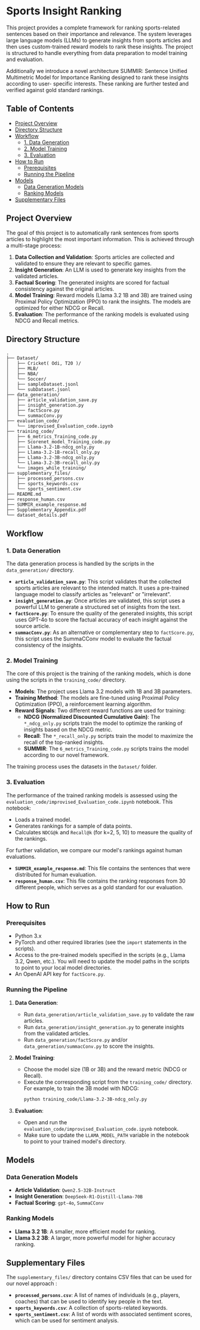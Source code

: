 # Sports Insight Ranking

This project provides a complete framework for ranking sports-related sentences based on their importance and relevance. The system leverages large language models (LLMs) to generate insights from sports articles and then uses custom-trained reward models to rank these insights. The project is structured to handle everything from data preparation to model training and evaluation.

Additionally we introduce
a novel architecture SUMMIR: Sentence Unified Multimetric Model for
Importance Ranking designed to rank these insights according to user-
specific interests. These ranking are further tested and verified against
  gold standard rankings.

## Table of Contents

- [Project Overview](#project-overview)
- [Directory Structure](#directory-structure)
- [Workflow](#workflow)
  - [1. Data Generation](#1-data-generation)
  - [2. Model Training](#2-model-training)
  - [3. Evaluation](#3-evaluation)
- [How to Run](#how-to-run)
  - [Prerequisites](#prerequisites)
  - [Running the Pipeline](#running-the-pipeline)
- [Models](#models)
  - [Data Generation Models](#data-generation-models)
  - [Ranking Models](#ranking-models)
- [Supplementary Files](#supplementary-files)

## Project Overview

The goal of this project is to automatically rank sentences from sports articles to highlight the most important information. This is achieved through a multi-stage process:

1.  **Data Collection and Validation**: Sports articles are collected and validated to ensure they are relevant to specific games.
2.  **Insight Generation**: An LLM is used to generate key insights from the validated articles.
3.  **Factual Scoring**: The generated insights are scored for factual consistency against the original articles.
4.  **Model Training**: Reward models (Llama 3.2 1B and 3B) are trained using Proximal Policy Optimization (PPO) to rank the insights. The models are optimized for either NDCG or Recall.
5.  **Evaluation**: The performance of the ranking models is evaluated using NDCG and Recall metrics.

## Directory Structure

```
.
├── Dataset/
│   ├── Cricket( Odi, T20 )/
│   ├── MLB/
│   ├── NBA/
│   └── Soccer/
│   ├── sampleDataset.jsonl
│   └── subDataset.jsonl
├── data_generation/
│   ├── article_validation_save.py
│   ├── insight_generation.py
│   ├── factScore.py
│   └── summacConv.py
├── evaluation_code/
│   └── improvised_Evaluation_code.ipynb
├── training_code/
│   ├── 6_metrics_Training_code.py
│   ├── Scorenet_model_Training_code.py
│   ├── Llama-3.2-1B-ndcg_only.py
│   ├── Llama-3.2-1B-recall_only.py
│   ├── Llama-3.2-3B-ndcg_only.py
│   └── Llama-3.2-3B-recall_only.py
│   └── images_while_training/
├── supplementary_files/
│   ├── processed_persons.csv
│   ├── sports_keywords.csv
│   └── sports_sentiment.csv
├── README.md
├── response_human.csv
├── SUMMIR_example_response.md
├── Supplementary_Appendix.pdf
└── dataset_details.pdf
```

## Workflow

### 1. Data Generation

The data generation process is handled by the scripts in the `data_generation/` directory.

-   **`article_validation_save.py`**: This script validates that the collected sports articles are relevant to the intended match. It uses a pre-trained language model to classify articles as "relevant" or "irrelevant".
-   **`insight_generation.py`**: Once articles are validated, this script uses a powerful LLM to generate a structured set of insights from the text.
-   **`factScore.py`**: To ensure the quality of the generated insights, this script uses GPT-4o to score the factual accuracy of each insight against the source article.
-   **`summacConv.py`**: As an alternative or complementary step to `factScore.py`, this script uses the SummaCConv model to evaluate the factual consistency of the insights.

### 2. Model Training

The core of this project is the training of the ranking models, which is done using the scripts in the `training_code/` directory.

-   **Models**: The project uses Llama 3.2 models with 1B and 3B parameters.
-   **Training Method**: The models are fine-tuned using Proximal Policy Optimization (PPO), a reinforcement learning algorithm.
-   **Reward Signals**: Two different reward functions are used for training:
    -   **NDCG (Normalized Discounted Cumulative Gain)**: The `*_ndcg_only.py` scripts train the model to optimize the ranking of insights based on the NDCG metric.
    -   **Recall**: The `*_recall_only.py` scripts train the model to maximize the recall of the top-ranked insights.
    -   **SUMMIR**: The `6_metrics_Training_code.py` scripts trains the model according to our novel framework.

The training process uses the datasets in the `Dataset/` folder.

### 3. Evaluation

The performance of the trained ranking models is assessed using the `evaluation_code/improvised_Evaluation_code.ipynb` notebook. This notebook:

-   Loads a trained model.
-   Generates rankings for a sample of data points.
-   Calculates `NDCG@k` and `Recall@k` (for k=2, 5, 10) to measure the quality of the rankings.

For further validation, we compare our model's rankings against human evaluations.
-   **`SUMMIR_example_response.md`**: This file contains the sentences that were distributed for human evaluation.
-   **`response_human.csv`**: This file contains the ranking responses from 30 different people, which serves as a gold standard for our evaluation.

## How to Run

### Prerequisites

-   Python 3.x
-   PyTorch and other required libraries (see the `import` statements in the scripts).
-   Access to the pre-trained models specified in the scripts (e.g., Llama 3.2, Qwen, etc.). You will need to update the model paths in the scripts to point to your local model directories.
-   An OpenAI API key for `factScore.py`.

### Running the Pipeline

1.  **Data Generation**:
    -   Run `data_generation/article_validation_save.py` to validate the raw articles.
    -   Run `data_generation/insight_generation.py` to generate insights from the validated articles.
    -   Run `data_generation/factScore.py` and/or `data_generation/summacConv.py` to score the insights.

2.  **Model Training**:
    -   Choose the model size (1B or 3B) and the reward metric (NDCG or Recall).
    -   Execute the corresponding script from the `training_code/` directory. For example, to train the 3B model with NDCG:
        ```bash
        python training_code/Llama-3.2-3B-ndcg_only.py
        ```

3.  **Evaluation**:
    -   Open and run the `evaluation_code/improvised_Evaluation_code.ipynb` notebook.
    -   Make sure to update the `LLAMA_MODEL_PATH` variable in the notebook to point to your trained model's directory.

## Models

### Data Generation Models

-   **Article Validation**: `Qwen2.5-32B-Instruct`
-   **Insight Generation**: `DeepSeek-R1-Distill-Llama-70B`
-   **Factual Scoring**: `gpt-4o`, `SummaCConv`

### Ranking Models

-   **Llama 3.2 1B**: A smaller, more efficient model for ranking.
-   **Llama 3.2 3B**: A larger, more powerful model for higher accuracy ranking.

## Supplementary Files

The `supplementary_files/` directory contains CSV files that can be used for our novel approach :

-   **`processed_persons.csv`**: A list of names of individuals (e.g., players, coaches) that can be used to identify key people in the text.
-   **`sports_keywords.csv`**: A collection of sports-related keywords.
-   **`sports_sentiment.csv`**: A list of words with associated sentiment scores, which can be used for sentiment analysis.

